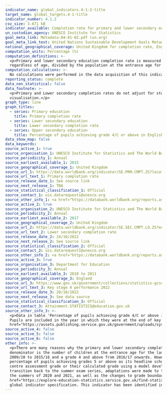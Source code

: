```yaml
---
indicator_name: global_indicators.4-1-2-title
target_name: global_targets.4-1-title
indicator_number: 4.1.2
csv_size: 3.671 kB
indicator_available: Completion rate for primary and lower secondary education is used. For upper secondary education completion rate a proxy for GCSE attainment at KS4 (in state-funded schools) is used.
un_custodian_agency: UNESCO Institute for Statistics
goal_meta_link: Metadata-04-01-02.pdf (un.org)
goal_meta_link_text: United Nations Sustainable Development Goals Metadata 4.1.2
national_geographical_coverage: United Kingdom for completion rate, England for KS4 Achievement
computation_units: Percentage (%)
computation_definitions: >-
  <p>Primary and lower secondary education completion rate is measured as the gross intake ratio to the last grade of lower primary/secondary education. It is calculated as the number of new entrants (enrollments minus repeaters) in the last grade of primary/lower secondary education,
  regardless of age, divided by the population at the entrance age for the last grade of primary/lower secondary education.</p><p>GCSE attainment is the percentage of pupils achieving grade 4/C or above in English and maths GCSEs in state-funded schools. </p>
computation_calculations: >-
  No calculations were performed in the data acquisition of this indicator as appropriate data was readily available in the final format specified by this proxy indicator. For insight into the details of potential calculations please refer to the original source methodology information.
reporting_status: complete
data_non_statistical: false
data_footnote: >-
  <p>Primary and Lower secondary completion rates do not adjust for students who drop out during the final year of education. Thus this rate is a proxy that should be taken as an upper estimate of the actual completion rate.</p> <p>Please note the y axis does not go to 100% for ease of
  visualisation.</p>
graph_type: line
graph_titles:
  - series: Primary education
    title: Primary completion rate
  - series: Lower secondary education
    title: Lower secondary completion rate
  - series: Upper secondary education
    title: Percentage of pupils achieving grade 4/C or above in English and maths GCSEs at the end of key stage 4
data_show_map: false
data_keywords:
source_active_1: true
source_organisation_1: UNESCO Institute for Statistics and The World Bank
source_periodicity_1: Annual
source_earliest_available_1: 2015
source_geographical_coverage_1: United Kingdom
source_url_1: https://data.worldbank.org/indicator/SE.PRM.CMPT.ZS?locations=GB
source_url_text_1: Primary completion rate
source_release_date_1: See source link
source_next_release_1: TBA
source_statistical_classification_1: Official
source_contact_1: uis.datarequests@unesco.org
source_other_info_1: <a href="https://databank.worldbank.org/reports.aspx?source=2&type=metadata&series=SE.PRM.CMPT.ZS">Primary completion rate - methodology</a>
source_active_2: true
source_organisation_2: UNESCO Institute for Statistics and The World Bank
source_periodicity_2: Annual
source_earliest_available_2: 2017
source_geographical_coverage_2: United Kingdom
source_url_2: https://data.worldbank.org/indicator/SE.SEC.CMPT.LO.ZS?end=2018&locations=GB&start=2017&view=chart
source_url_text_2: Lower secondary completion rate
source_release_date_2: 24/10/2022
source_next_release_2: See source link
source_statistical_classification_2: Official
source_contact_2: uis.datarequests@unesco.org
source_other_info_2: <a href="https://databank.worldbank.org/reports.aspx?source=2&type=metadata&series=SE.SEC.CMPT.LO.ZS">Secondary completion rate - methodology</a>
source_active_3: true
source_organisation_3: Department for Education
source_periodicity_3: Annual
source_earliest_available_3: 2010 to 2011
source_geographical_coverage_3: England
source_url_3: https://www.gov.uk/government/collections/statistics-gcses-key-stage-4
source_url_text_3: Key stage 4 performance 2022
source_release_date_3: 20/10/2022
source_next_release_3: See data source
source_statistical_classification_3: Official
source_contact_3: Attainment.STATISTICS@education.gov.uk
source_other_info_3: >-
  <p>Data in table 'Percentage of pupils achieving grade 4/C or above in English and maths GCSEs' in the 'Characteristics summary' in the national characteristics tables document.</p><p>Figures for 2010/11 to 2017/18 are based on final data, figures for 2018/19 are based on revised data.
  Pupils are included in the year in which they were at the end of key stage 4, but figures include entries and achievements by these pupils in previous academic years.</p><p><a
  href="https://assets.publishing.service.gov.uk/government/uploads/system/uploads/attachment_data/file/863129/2019_KS4_Revised_Methodology.pdf">Attainment in KS4 - methodology</a></p>
source_active_4: false
source_active_5: false
source_active_6: false
other_info: >-
  <p>There are many reasons why the primary and lower secondary completion rate can exceed 100 percent - the numerator may include late entrants and overage children who have repeated one or more grades of primary education as well as children who entered school early, while the
  denominator is the number of children at the entrance age for the last grade of primary education. </p><p>This indicator displays data related to the proportion of entries at GCSE level achieving a pass grade, which means the proportion of entries achieving a grade C or above from years
  2009/10 to 2015/16 and a grade 4 and above from 2016/17 onwards. However, the Department for Education (DfE) recognises the need to to continue to raise standards in English and maths. As such, the DfE class a grade 5 and above in English or maths as a ‘strong pass' and report the
  percentage of pupils achieving grades 5 or above as its headline school performance measure for English and maths attainment. </p><p> In response to the COVID-19 pandemic, summer exams were cancelled in 2020. Pupils scheduled to sit GCSE and A/AS level exams in 2020 were awarded either a
  centre assessment grade or their calculated grade using a model developed by Ofqual. The new method of awarding grades has led to a set of pupil attainment statistics that are unlike previous years. The 2021/22 academic year saw the return of the summer exam series. As part of the
  transition back to the summer exam series, adaptations were made to the exams (including advance information) and the approach to grading for 2022 exams broadly reflected a midpoint between results in 2019 and 2021. Given the unprecedented change in the way GCSE results were awarded in
  the summers of 2020 and 2021, as well as the changes to grade boundaries and methods of assessment for 2021/22, users need to exercise caution when considering comparisons over time, as they may not reflect changes in pupil performance alone. </p><p> For more information please visit <a
  href="https://explore-education-statistics.service.gov.uk/find-statistics/key-stage-4-performance-revised/2021-22">DfE KS4 2019/20. </a></p> This indicator is being used as an approximation of the UN SDG Indicator. Where possible, we will work to identify or develop UK data to meet the
  global indicator specification. This indicator has been identified in collaboration with topic experts.
---
```


